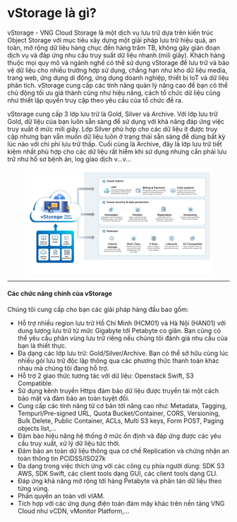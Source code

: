 # vStorage là gì?

vStorage - VNG Cloud Storage là một dịch vụ lưu trữ dựa trên kiến trúc Object Storage với mục tiêu xây dựng một giải pháp lưu trữ hiệu quả, an toàn, mở rộng dữ liệu hàng chục đến hàng trăm TB, không gây gián đoạn dịch vụ và đáp ứng nhu cầu truy suất dữ liệu nhanh (mili giây). Khách hàng thuộc mọi quy mô và ngành nghề có thể sử dụng vStorage để lưu trữ và bảo vệ dữ liệu cho nhiều trường hợp sử dụng, chẳng hạn như kho dữ liệu media, trang web, ứng dụng di động, ứng dụng doanh nghiệp, thiết bị IoT và dữ liệu phân tích. vStorage cung cấp các tính năng quản lý nâng cao để bạn có thể chủ động tối ưu giá thành cũng như hiệu năng, cách tổ chức dữ liệu cũng như thiết lập quyền truy cập theo yêu cầu của tổ chức đề ra.

vStorage cung cấp 3 lớp lưu trữ là Gold, Silver và Archive. Với lớp lưu trữ Gold, dữ liệu của bạn luôn sẵn sàng để sử dụng với khả năng đáp ứng việc truy xuất ở mức mili giây. Lớp Silver phù hợp cho các dữ liệu ít được truy cập nhưng bạn vẫn muốn dữ liệu luôn ở trạng thái sẵn sàng để dùng bất kỳ lúc nào với chi phí lưu trữ thấp. Cuối cùng là Archive, đây là lớp lưu trữ tiết kiệm nhất phù hợp cho các dữ liệu rất hiếm khi sử dụng nhưng cần phải lưu trữ như hồ sơ bệnh án, log giao dịch v...v...

<figure><img src="../../../../.gitbook/assets/image (4) (1) (1) (1) (1) (1) (1) (1) (1) (1) (1) (1) (1) (1) (1) (1) (1) (1) (1) (1) (1) (1) (1) (1) (1).png" alt=""><figcaption></figcaption></figure>

***

#### Các chức năng chính của vStorage <a href="#vstoragelagi-cacchucnangchinhcuavstorage" id="vstoragelagi-cacchucnangchinhcuavstorage"></a>

Chúng tôi cung cấp cho bạn các giải pháp hàng đầu bao gồm:

* Hỗ trợ nhiều region lưu trữ Hồ Chí Minh (HCM01) và Hà Nội (HAN01) với dung lượng lưu trữ từ mức Gigabyte tới Petabyte co giãn. Bạn cũng có thể yêu cầu phân vùng lưu trữ riêng nếu chúng tôi đánh giá nhu cầu của bạn là thiết thực.
* Đa dạng các lớp lưu trữ: Gold/Silver/Archive. Bạn có thể sở hữu cùng lúc nhiều gói lưu trữ độc lập thông qua các phương thức thanh toán khác nhau mà chúng tôi đang hỗ trợ.
* Hỗ trợ 2 giao thức tương tác với dữ liệu: Openstack Swift, S3 Compatible.
* Sử dụng kênh truyền Https đảm bảo dữ liệu được truyền tải một cách bảo mật và đảm bảo an toàn tuyệt đối.
* Cung cấp các tính năng từ cơ bản tới nâng cao như: Metadata, Tagging​, Tempurl/Pre-signed URL, Quota Bucket/Container, CORS, Versioning​, Bulk Delete​, Public Container​, ACLs, Multi S3 keys​, Form POST, Paging objects list,...
* Đảm bảo hiệu năng hệ thống ở mức ổn định và đáp ứng được các yêu cầu truy xuất, xử lý dữ liệu tức thời.
* Đảm bảo an toàn dữ liệu thông qua cơ chế Replication và chứng nhận an toàn thông tin PCIDSS/ISO27k&#x20;
* Đa dạng trong việc thích ứng với các công cụ phía người dùng: SDK S3 AWS, SDK Swift, các client tools dạng GUI, các client tools dạng CLI.
* Đáp ứng khả năng mở rộng tới hàng Petabyte và phân tán dữ liệu theo từng vùng.
* Phần quyền an toàn với vIAM.
* Tích hợp với các ứng dụng điện toán đám mây khác trên nền tảng VNG Cloud như vCDN, vMonitor Platform,...
